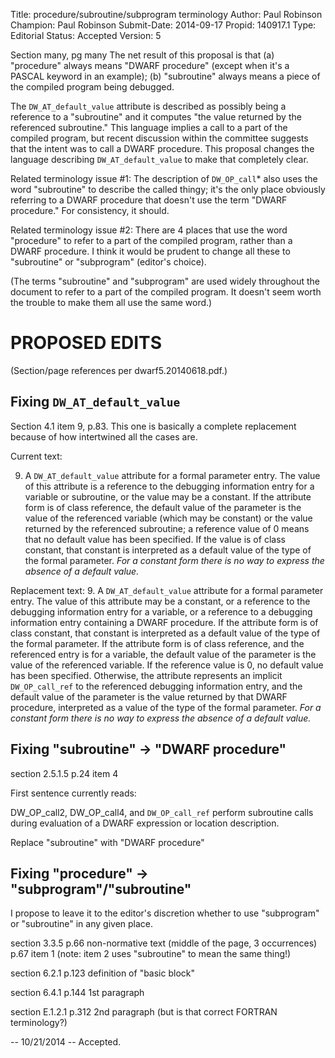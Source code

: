 Title:       procedure/subroutine/subprogram terminology
Author:      Paul Robinson
Champion:    Paul Robinson
Submit-Date: 2014-09-17
Propid:      140917.1
Type:        Editorial
Status:      Accepted
Version:     5

Section many, pg many
The net result of this proposal is that (a) "procedure" always means "DWARF procedure"
(except when it's a PASCAL keyword in an example); (b) "subroutine" always means a
piece of the compiled program being debugged.

The `DW_AT_default_value` attribute is described as possibly being a 
reference to a "subroutine" and it computes "the value returned by the 
referenced subroutine."  This language implies a call to a part of the
compiled program, but recent discussion within the committee suggests
that the intent was to call a DWARF procedure.  This proposal changes
the language describing `DW_AT_default_value` to make that completely
clear.

Related terminology issue #1: The description of `DW_OP_call`* also uses
the word "subroutine" to describe the called thingy; it's the only place
obviously referring to a DWARF procedure that doesn't use the term
"DWARF procedure."  For consistency, it should.

Related terminology issue #2: There are 4 places that use the word
"procedure" to refer to a part of the compiled program, rather than
a DWARF procedure.  I think it would be prudent to change all these
to "subroutine" or "subprogram" (editor's choice).

(The terms "subroutine" and "subprogram" are used widely throughout
the document to refer to a part of the compiled program.  It doesn't
seem worth the trouble to make them all use the same word.)

PROPOSED EDITS
==============
(Section/page references per dwarf5.20140618.pdf.)

Fixing `DW_AT_default_value`
--------------------------
Section 4.1 item 9, p.83.
This one is basically a complete replacement because of how intertwined
all the cases are.

Current text:

9. A `DW_AT_default_value` attribute for a formal parameter entry. The
   value of this attribute is a reference to the debugging information
   entry for a variable or subroutine, or the value may be a constant.
   If the attribute form is of class reference, the default value of the
   parameter is the value of the referenced variable (which may be
   constant) or the value returned by the referenced subroutine; a
   reference value of 0 means that no default value has been specified.
   If the value is of class constant, that constant is interpreted as a
   default value of the type of the formal parameter.
   *For a constant form there is no way to express the absence of a default
   value.*

Replacement text:
9. A `DW_AT_default_value` attribute for a formal parameter entry. The
   value of this attribute may be a constant, or a reference to the
   debugging information entry for a variable, or a reference to a
   debugging information entry containing a DWARF procedure.  If the
   attribute form is of class constant, that constant is interpreted as
   a default value of the type of the formal parameter. If the attribute
   form is of class reference, and the referenced entry is for a
   variable, the default value of the parameter is the value of the
   referenced variable.  If the reference value is 0, no default value
   has been specified.  Otherwise, the attribute represents an implicit
   `DW_OP_call_ref` to the referenced debugging information entry, and
   the default value of the parameter is the value returned by that
   DWARF procedure, interpreted as a value of the type of the formal
   parameter.
   *For a constant form there is no way to express the absence of a default
   value.*


Fixing "subroutine" -> "DWARF procedure"
----------------------------------------
section 2.5.1.5 p.24 item 4

First sentence currently reads:

   DW_OP_call2, DW_OP_call4, and `DW_OP_call_ref` perform subroutine calls
   during evaluation of a DWARF expression or location description.

Replace "subroutine" with "DWARF procedure"


Fixing "procedure" -> "subprogram"/"subroutine"
-----------------------------------------------
I propose to leave it to the editor's discretion whether to use
"subprogram" or "subroutine" in any given place.

section 3.3.5 
p.66 non-normative text (middle of the page, 3 occurrences)
p.67 item 1 (note: item 2 uses "subroutine" to mean the same thing!)

section 6.2.1
p.123 definition of "basic block"

section 6.4.1
p.144 1st paragraph

section E.1.2.1
p.312 2nd paragraph (but is that correct FORTRAN terminology?)

--
10/21/2014 -- Accepted.
